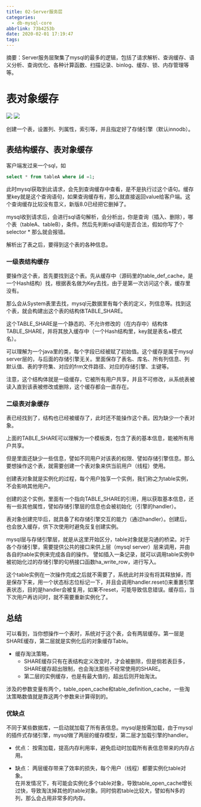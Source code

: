 ```yaml
---
title: 02-Server服务层
categories:
  - db-mysql-core
abbrlink: 73b4253b
date: 2020-02-01 17:19:47
tags:
---
```


摘要：Server服务层聚集了mysql的最多的逻辑，包括了请求解析、查询缓存、语义分析、查询优化、各种计算函数、扫描记录、binlog、缓存、锁、内存管理等等。

<!--more-->

# 表对象缓存

![](/images/post/db-mysql/store.jpg)
![](/images/post/db-mysql/004/zhixing.png)

创建一个表，设置列、列属性，索引等，并且指定好了存储引擎（默认innodb）。

## 表结构缓存、表对象缓存

客户端发过来一个sql，如
```sql 
select * from tableA where id =1;
```
此时mysql获取到此请求，会先到查询缓存中查看，是不是执行过这个语句。缓存里key就是这个查询语句，如果查询缓存有，那么就直接返回value给客户端。这个查询缓存比较没有意义，新版8.0已经把它删掉了。

mysql收到请求后，会进行sql语句解析，会分析出，你是查询（插入、删除），哪个表（tableA、tableB），条件。然后先判断sql语句是否合法，假如你写了个selector * 那么就会报错。

解析出了表之后，要得到这个表的各种信息。

### 一级表结构缓存

要操作这个表，首先要找到这个表。先从缓存中（源码里的table_def_cache，是一个Hash结构）找，根据表名做为Key去找，由于是第一次访问这个表，缓存里没有。

那么会从System表里去找，mysql元数据里有每个表的定义，列信息等。找到这个表，就会构建出这个表的结构体TABLE_SHARE。

这个TABLE_SHARE是一个静态的、不允许修改的（在内存中）结构体TABLE_SHARE，并将其放入缓存中（一个Hash结构里，key就是表名+模式名）。

可以理解为一个java里的类，每个字段已经被赋了初始值。这个缓存是属于mysql server层的，与后面的存储引擎无关。里面保存了表名、库名、所有列信息、列默认值、表的字符集、对应的frm文件路径、对应的存储引擎、主键等。

注意，这个结构体就是一级缓存，它被所有用户共享，并且不可修改，从系统表被读入直到该表被修改或删除，这个缓存都会一直存在。

### 二级表对象缓存

表已经找到了，结构也已经被缓存了，此时还不能操作这个表。因为缺少一个表对象。

上面的TABLE_SHARE可以理解为一个模板类，包含了表的基本信息，能被所有用户共享。

但是里面还缺少一些信息，譬如不同用户对该表的权限、譬如存储引擎信息。那么要想操作这个表，就需要创建一个表对象来供当前用户（线程）使用。

创建表对象就是实例化的过程，每个用户独享一个实例，我们称之为table实例，不会影响其他用户。

创建的这个实例，里面有一个指向TABLE_SHARE的引用，用以获取基本信息，还有一些其他属性，譬如存储引擎层的信息也会被初始化（引擎的handler）。

表对象创建完毕后，就具备了和存储引擎交互的能力（通过handler）。创建后，也会放入缓存，供下次使用时避免反复创建实例。

mysql层与存储引擎层，就是从这里开始区分，table对象就是沟通的桥梁。对于各个存储引擎，需要提供公共的接口来供上层（mysql server）层来调用，并由各自的table实例来完成各自的操作。
譬如插入一条记录，就可以调用table实例中被初始化过的存储引擎的句柄接口函数ha_write_row，进行写入。

这个table实例在一次操作完成之后就不需要了，系统此时并没有将其释放掉，而是保存下来，用一个状态标志位标记一下，并且会调用handler.reset()来重置引擎表状态，目的是handler会被复用，如果不reset，可能导致信息错误。缓存后，当下次用户再访问时，就不需要重新实例化了。

## 总结

可以看到，当你想操作一个表时，系统对于这个表，会有两层缓存。第一层是SHARE缓存，第二层就是实例化后的对象缓存Table。

- 缓存淘汰策略，
    - SHARE缓存只有在表结构定义改变时，才会被删除，但是倘若表巨多，SHARE缓存超出限制，也会淘汰那些不经常使用的SHARE。
    - 第二层的实例缓存，也是有最大值的，超出后则开始淘汰。

涉及的参数变量有两个，table_open_cache和table_definition_cache，一些淘汰策略数值就是靠这两个参数来计算得到的。

### 优缺点
不同于某些数据库，一启动就加载了所有表信息。mysql是按需加载，由于mysql的插件式存储引擎，mysql做了两层的缓存模型，第二层才加载引擎的handler。

- 优点：
按需加载，提高内存利用率，避免启动时加载所有表信息带来的内存占用。


- 缺点：
两层缓存带来了效率的损失，每个用户（线程）都要实例化table对象。  
在并发情况下，有可能会实例化多个table对象，导致table_open_cache增长过快，导致淘汰掉其他的table对象。同时倘若table比较大，譬如有N多的列，那么会占用非常多的内存。








